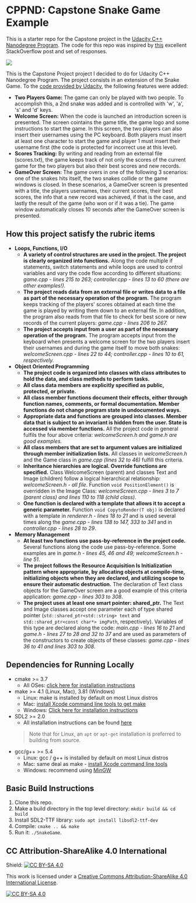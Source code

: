 # CPPND: Capstone Snake Game Example

This is a starter repo for the Capstone project in the [Udacity C++ Nanodegree Program](https://www.udacity.com/course/c-plus-plus-nanodegree--nd213). The code for this repo was inspired by [this](https://codereview.stackexchange.com/questions/212296/snake-game-in-c-with-sdl) excellent StackOverflow post and set of responses.

<img src="snake_game.gif"/>

This is the Capstone Project project I decided to do for Udacity C++ Nanodegree Program. The project consists in an extension of the Snake Game. To the [code provided by Udacity](https://github.com/udacity/CppND-Capstone-Snake-Game), the following features were added:
* **Two Players Game:** The game can only be played with two people. To accomplish this, a 2nd snake was added and is controlled with 'w', 'a', 's' and 'd' keys.
* **Welcome Screen:** When the code is launched an introduction screen is presented. The screen cointains the game title, the game logo and some instructions to start the game. In this screen, the two players can also insert their usernames using the PC keyboard. Both players must insert at least one character to start the game and player 1 must insert their username first (the code is protected for incorrect use at this level).
* **Scores Tracking:** By writing and reading from an external file (scores.txt), the game keeps track of not only the scores of the current game for the two players but also their best scores and new records.
* **GameOver Screen:** The game overs in one of the following 3 scenarios: one of the snakes hits itself, the two snakes collide or the game windows is closed. In these scenarios, a GameOver screen is presented with a title, the players usernames, their current scores, their best scores, the info that a new record was achieved, if that is the case, and lastly the result of the game (who won or if it was a tie). The game window automatically closes 10 seconds after the GameOver screen is presented.

## How this project satisfy the rubric items
* **Loops, Functions, I/O**
  - **A variety of control structures are used in the project. The project is clearly organized into functions.**
  Along the code multiple if statements, switch statements and while loops are used to control variables and vary the code flow according to different situations: *game.cpp - lines 215 to 263; controller.cpp - lines 13 to 60 (there are other examples!).*
  - **The project reads data from an external file or writes data to a file as part of the necessary operation of the program.**
  The program keeps tracking of the players' scores obtained at each time the game is played by writing them down to an external file. In addition, the program also reads from that file to check for best score or new records of the current players: *game.cpp - lines 206 to 267.*
  - **The project accepts input from a user as part of the necessary operation of the program.**
  The program accepts input from the keyboard when presents a welcome screen for the two players insert their usernames and during the game itself to move both snakes: *welcomeScreen.cpp - lines 22 to 44; controller.cpp - lines 10 to 61, respectively.*
* **Object Oriented Programming**
  - **The project code is organized into classes with class attributes to hold the data, and class methods to perform tasks.**
  - **All class data members are explicitly specified as public, protected, or private.**
  - **All class member functions document their effects, either through function names, comments, or formal documentation. Member functions do not change program state in undocumented ways.**
  - **Appropriate data and functions are grouped into classes. Member data that is subject to an invariant is hidden from the user. State is accessed via member functions.**
  All the project code in general fulfils the four above criteria: *welcomeScreen.h and game.h are good examples.*
  - **All class members that are set to argument values are initialized through member initialization lists.**
  All classes in *welcomeScreen.h* and the Game class in *game.cpp (lines 32 to 46)* fulfill this criteria.
  - **Inheritance hierarchies are logical. Override functions are specified.**
  Class WelcomeScreen (parent) and classes Text and Image (children) follow a logical hierarchical relationship: *welcomeScreen.h - all file*. Function `void PositionElement()` is overridden in the Image Class: *welcomeScreen.cpp - lines 3 to 7 (parent class) and lines 110 to 118 (child class)*.
  - **One function is declared with a template that allows it to accept a generic parameter.**
  Function `void CopytoRender(T obj)` is declared with a template in *renderer.h - lines 18 to 21* and is used several times along the *game.cpp - lines 138 to 147, 333 to 341* and in *controller.cpp - lines 28 to 29*.
* **Memory Management**
  - **At least two functions use pass-by-reference in the project code.**
  Several functions along the code use pass-by-reference. Some examples are in *game.h - lines 45, 46 and 49; welcomeScreen.h - line 51*.
  - **The project follows the Resource Acquisition Is Initialization pattern where appropriate, by allocating objects at compile-time, initializing objects when they are declared, and utilizing scope to ensure their automatic destruction.**
  The declaration of Text class objects for the GameOver screen are a good example of this criteria application: *game.cpp - lines 303 to 308*.
  - **The project uses at least one smart pointer: shared_ptr.**
  The Text and Image classes accept one parameter each of type shared pointer (`std::shared_ptr<std::string> text` and `std::shared_ptr<const char*> imgPath`, respectively). Variables of this type are declared along the code: *main.cpp - lines 16 to 21* and *game.h - lines 27 to 28 and 32 to 37* and are used as parameters of the constructors to create objects of these classes: *game.cpp - lines 36 to 41 and lines 303 to 308*.

## Dependencies for Running Locally
* cmake >= 3.7
  * All OSes: [click here for installation instructions](https://cmake.org/install/)
* make >= 4.1 (Linux, Mac), 3.81 (Windows)
  * Linux: make is installed by default on most Linux distros
  * Mac: [install Xcode command line tools to get make](https://developer.apple.com/xcode/features/)
  * Windows: [Click here for installation instructions](http://gnuwin32.sourceforge.net/packages/make.htm)
* SDL2 >= 2.0
  * All installation instructions can be found [here](https://wiki.libsdl.org/Installation)
  >Note that for Linux, an `apt` or `apt-get` installation is preferred to building from source. 
* gcc/g++ >= 5.4
  * Linux: gcc / g++ is installed by default on most Linux distros
  * Mac: same deal as make - [install Xcode command line tools](https://developer.apple.com/xcode/features/)
  * Windows: recommend using [MinGW](http://www.mingw.org/)

## Basic Build Instructions

1. Clone this repo.
2. Make a build directory in the top level directory: `mkdir build && cd build`
3. Install SDL2-TTF library: `sudo apt install libsdl2-ttf-dev`
4. Compile: `cmake .. && make`
5. Run it: `./SnakeGame`.


## CC Attribution-ShareAlike 4.0 International


Shield: [![CC BY-SA 4.0][cc-by-sa-shield]][cc-by-sa]

This work is licensed under a
[Creative Commons Attribution-ShareAlike 4.0 International License][cc-by-sa].

[![CC BY-SA 4.0][cc-by-sa-image]][cc-by-sa]

[cc-by-sa]: http://creativecommons.org/licenses/by-sa/4.0/
[cc-by-sa-image]: https://licensebuttons.net/l/by-sa/4.0/88x31.png
[cc-by-sa-shield]: https://img.shields.io/badge/License-CC%20BY--SA%204.0-lightgrey.svg
